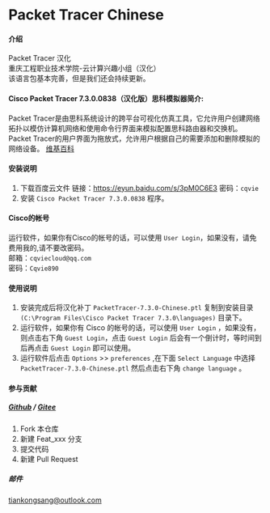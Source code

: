 # Packet Tracer Chinese  

#### 介绍  

Packet Tracer 汉化  
重庆工程职业技术学院-云计算兴趣小组（汉化）  
该语言包基本完善，但是我们还会持续更新。  

#### Cisco Packet Tracer 7.3.0.0838（汉化版）思科模拟器简介:  

Packet Tracer是由思科系统设计的跨平台可视化仿真工具，它允许用户创建网络拓扑以模仿计算机网络和使用命令行界面来模拟配置思科路由器和交换机。Packet Tracer的用户界面为拖放式，允许用户根据自己的需要添加和删除模拟的网络设备。 [维基百科](https://zh.wikipedia.org/zh-cn/Packet_Tracer)

#### 安装说明

1. 下载百度云文件 链接：https://eyun.baidu.com/s/3pM0C6E3 密码：`cqvie`  
2. 安装 `Cisco Packet Tracer 7.3.0.0838` 程序。  

#### Cisco的帐号

运行软件，如果你有Cisco的帐号的话，可以使用 `User Login`，如果没有，请免费用我的,请不要改密码。  
邮箱：`cqviecloud@qq.com`  
密码：`Cqvie890`  

#### 使用说明  

1.  安装完成后将汉化补丁 `PacketTracer-7.3.0-Chinese.ptl` 复制到安装目录 `(C:\Program Files\Cisco Packet Tracer 7.3.0\languages)` 目录下。  
2.  运行软件，如果你有 Cisco 的帐号的话，可以使用 `User Login` ，如果没有，则点击右下角 `Guest Login`，点击 `Guest Login` 后会有一个倒计时，等时间到后再点击 `Guest Login` 即可以使用。  
3.  运行软件后点击 `Options` >> `preferences` ,在下面 `Select Language` 中选择 `PacketTracer-7.3.0-Chinese.ptl` 然后点击右下角 `change language` 。  

#### 参与贡献  

##### [Github](https://github.com/tiankongsang/Cisco-Packet-Tracer-Chinese) / [Gitee](https://gitee.com/cqvieyjs/Cisco-Packet-Tracer-Chinese) 

1.  Fork 本仓库  
2.  新建 Feat_xxx 分支  
3.  提交代码  
4.  新建 Pull Request  

##### 邮件  

tiankongsang@outlook.com  
